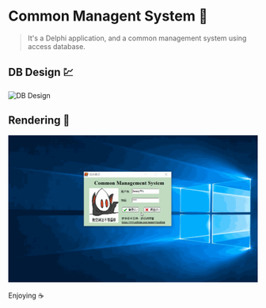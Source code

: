# Common Managent System 🧑
> It's a Delphi application, and a common management system using access database.

## DB Design 💹
![DB Design](https://user-images.githubusercontent.com/54832272/150295266-ea4e2654-4d08-4ba6-bf26-a8d8136789c4.png)

## Rendering 🎉
![Rendering](https://raw.githubusercontent.com/jeremywu917/jeremywuassets/main/src/cms/cms_d7.gif)

Enjoying ☕
